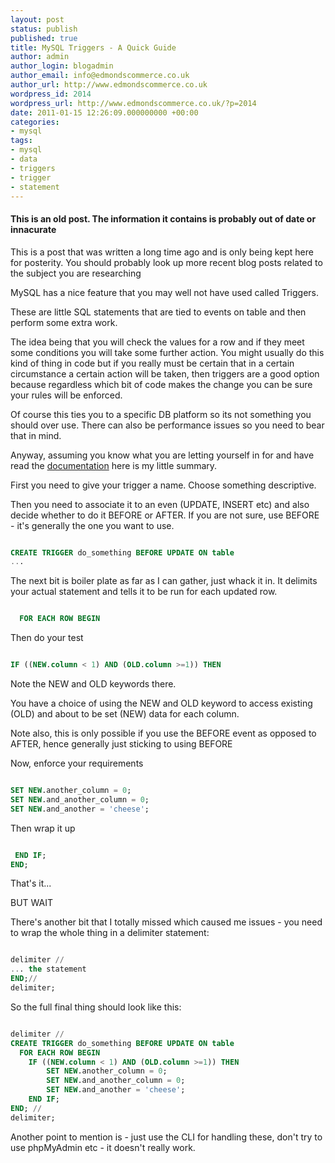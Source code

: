 ```yaml
---
layout: post
status: publish
published: true
title: MySQL Triggers - A Quick Guide
author: admin
author_login: blogadmin
author_email: info@edmondscommerce.co.uk
author_url: http://www.edmondscommerce.co.uk
wordpress_id: 2014
wordpress_url: http://www.edmondscommerce.co.uk/?p=2014
date: 2011-01-15 12:26:09.000000000 +00:00
categories:
- mysql
tags:
- mysql
- data
- triggers
- trigger
- statement
---
```

<div class="oldpost"><h4>This is an old post. The information it contains is probably out of date or innacurate</h4>
<p>
This is a post that was written a long time ago and is only being kept here for posterity.
You should probably look up more recent blog posts related to the subject you are researching
</p>
</div>
MySQL has a nice feature that you may well not have used called Triggers.

These are little SQL statements that are tied to events on table and then perform some extra work.

The idea being that you will check the values for a row and if they meet some conditions you will take some further action. You might usually do this kind of thing in code but if you really must be certain that in a certain circumstance a certain action will be taken, then triggers are a good option because regardless which bit of code makes the change you can be sure your rules will be enforced.

Of course this ties you to a specific DB platform so its not something you should over use. There can also be performance issues so you need to bear that in mind.

Anyway, assuming you know what you are letting yourself in for and have read the <a href="http://www.google.com/search?hl=en&q=site%3Adev.mysql.com+triggers+5.0&aq=f&aqi=&aql=&oq=">documentation</a> here is my little summary.

First you need to give your trigger a name. Choose something descriptive.

Then you need to associate it to an even (UPDATE, INSERT etc) and also decide whether to do it BEFORE or AFTER. If you are not sure, use BEFORE - it's generally the one you want to use.

```sql

CREATE TRIGGER do_something BEFORE UPDATE ON table
...

```

The next bit is boiler plate as far as I can gather, just whack it in. It delimits your actual statement and tells it to be run for each updated row.

```sql

  FOR EACH ROW BEGIN

```

Then do your test

```sql

IF ((NEW.column < 1) AND (OLD.column >=1)) THEN

```

Note the NEW and OLD keywords there. 

You have a choice of using the NEW and OLD keyword to access existing (OLD) and about to be set (NEW) data for each column.

Note also, this is only possible if you use the BEFORE event as opposed to AFTER, hence generally just sticking to using BEFORE

Now, enforce your requirements
```sql

SET NEW.another_column = 0;
SET NEW.and_another_column = 0;
SET NEW.and_another = 'cheese';

```

Then wrap it up

```sql

 END IF;
END;

```

That's it...

BUT WAIT

There's another bit that I totally missed which caused me issues - you need to wrap the whole thing in a delimiter statement:

```sql

delimiter //
... the statement
END;//
delimiter;

```

So the full final thing should look like this:

```sql

delimiter //
CREATE TRIGGER do_something BEFORE UPDATE ON table
  FOR EACH ROW BEGIN
    IF ((NEW.column < 1) AND (OLD.column >=1)) THEN
        SET NEW.another_column = 0;
        SET NEW.and_another_column = 0;
        SET NEW.and_another = 'cheese';
    END IF;
END; //
delimiter;

```

Another point to mention is - just use the CLI for handling these, don't try to use phpMyAdmin etc - it doesn't really work.

